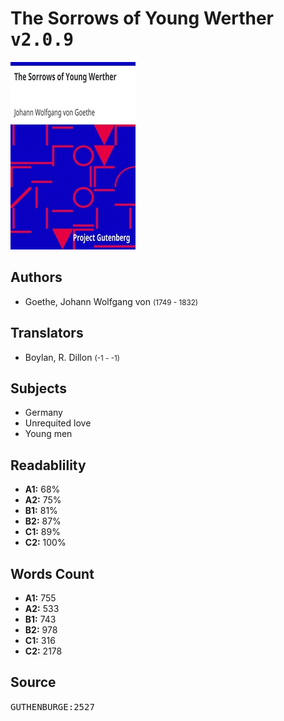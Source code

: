 # The Sorrows of Young Werther <kbd>v2.0.9</kbd>

![](./cover.medium.jpg "")

## Authors


 - Goethe, Johann Wolfgang von <small>(1749 - 1832)</small>

## Translators


 - Boylan, R. Dillon <small>(-1 - -1)</small>

## Subjects


 - Germany
 - Unrequited love
 - Young men

## Readablility


 - **A1:** 68%
 - **A2:** 75%
 - **B1:** 81%
 - **B2:** 87%
 - **C1:** 89%
 - **C2:** 100%

## Words Count


 - **A1:** 755
 - **A2:** 533
 - **B1:** 743
 - **B2:** 978
 - **C1:** 316
 - **C2:** 2178

## Source


<kbd>GUTHENBURGE:2527</kbd>
